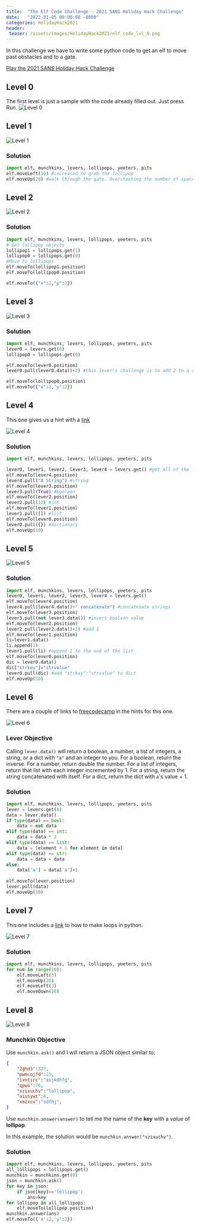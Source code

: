 ```yaml
---
title:  "The Elf Code Challenge - 2021 SANS Holiday Hack Challenge"
date:   "2022-01-05 00:00:08 -0800"
categories: HolidayHack2021
header:
 teaser: /assets/images/HolidayHack2021/elf_code_lvl_0.png
---
```


In this challenge we have to write some python code to get an elf to move past obstacles and to a gate.

[Play the 2021 SANS Holiday Hack Challenge](https://2021.kringlecon.com/invite)

## Level 0
The first level is just a sample with the code already filled out. Just press Run.
![Level 0](/assets/images/HolidayHack2021/elf_code_lvl_0.png)

## Level 1
![Level 1](/assets/images/HolidayHack2021/elf_code_lvl_1.png)

### Solution
```python
import elf, munchkins, levers, lollipops, yeeters, pits
elf.moveLeft(10) #increased to grab the lollipop
elf.moveUp(20) #walk through the gate. Overshooting the number of spaces doesn't matter
```

## Level 2
![Level 2](/assets/images/HolidayHack2021/elf_code_lvl_2.png)

### Solution
```python
import elf, munchkins, levers, lollipops, yeeters, pits
# Get lollipop objects
lollipop1 = lollipops.get(1)
lollipop0 = lollipops.get(0)
#Move to lollipops
elf.moveTo(lollipop1.position)
elf.moveTo(lollipop0.position)

elf.moveTo({"x":2,"y":2})
```

## Level 3
![Level 3](/assets/images/HolidayHack2021/elf_code_lvl_3.png)

### Solution
```python
import elf, munchkins, levers, lollipops, yeeters, pits
lever0 = levers.get(0)
lollipop0 = lollipops.get(0)

elf.moveTo(lever0.position)
lever0.pull(lever0.data()+2) #this lever's challenge is to add 2 to a value

elf.moveTo(lollipop0.position)
elf.moveTo({"x":2,"y":2})
```

## Level 4
This one gives us a hint with a [link](https://www.freecodecamp.org/news/the-python-guide-for-beginners/#types)

![Level 4](/assets/images/HolidayHack2021/elf_code_lvl_4.png)

### Solution
```python
import elf, munchkins, levers, lollipops, yeeters, pits

lever0, lever1, lever2, lever3, lever4 = levers.get() #get all of the lever objects
elf.moveTo(lever4.position)
lever4.pull("A String") #string
elf.moveTo(lever3.position)
lever3.pull(True) #boolean
elf.moveTo(lever2.position)
lever2.pull(12) #int
elf.moveTo(lever1.position)
lever1.pull([]) #list
elf.moveTo(lever0.position)
lever0.pull({}) #dictionary
elf.moveUp(10)
```

## Level 5

![Level 5](/assets/images/HolidayHack2021/elf_code_lvl_5.png)

### Solution
```python
import elf, munchkins, levers, lollipops, yeeters, pits
lever0, lever1, lever2, lever3, lever4 = levers.get()
elf.moveTo(lever4.position)
lever4.pull(lever4.data()+" concatenate") #concatenate strings
elf.moveTo(lever3.position)
lever3.pull(not lever3.data()) #invert boolean value
elf.moveTo(lever2.position)
lever2.pull(lever2.data()+1) #add 1
elf.moveTo(lever1.position)
li=lever1.data()
li.append(1)
lever1.pull(li) #append 1 to the end of the list
elf.moveTo(lever0.position)
dic = lever0.data()
dic["strkey"]="strvalue"
lever0.pull(dic) #add "strkey":"strvalue" to dict
elf.moveUp(10)
```

## Level 6
There are a couple of links to [freecodecamp](https://www.freecodecamp.org/news/the-python-guide-for-beginners/#operators) in the hints for this one.

![Level 6](/assets/images/HolidayHack2021/elf_code_lvl_6.png)

### Lever Objective
Calling `lever.data()` will return a boolean, a number, a list of integers, a string, or a dict with `"a"` and an integer to you. For a boolean, return the inverse. For a number, return double the number. For a list of integers, return that list with each integer incremented by 1. For a string, return the string concatenated with itself. For a dict, return the dict with `a`'s value + 1.

### Solution
```python
import elf, munchkins, levers, lollipops, yeeters, pits
lever = levers.get(0)
data = lever.data()
if type(data) == bool:
    data = not data
elif type(data) == int:
    data = data * 2
elif type(data) == list:
    data = [element + 1 for element in data]
elif type(data) == str:
    data = data + data
else:
    data['a'] = data['a']+1
    
elf.moveTo(lever.position)
lever.pull(data)
elf.moveUp(10)
```

## Level 7
This one includes a [link](https://www.freecodecamp.org/news/the-python-guide-for-beginners/#forloops) to how to make loops in python.

![Level 7](/assets/images/HolidayHack2021/elf_code_lvl_7.png)

### Solution
```python
import elf, munchkins, levers, lollipops, yeeters, pits
for num in range(10):
    elf.moveLeft(3)
    elf.moveUp(20)
    elf.moveLeft(3)
    elf.moveDown(20)
```

## Level 8
![Level 8](/assets/images/HolidayHack2021/elf_code_lvl_8.png)

### Munchkin Objective
Use `munchkin.ask()` and I will return a JSON object similar to:

```json
{
    "2ghd3":327,
    "pwmcojfd":23,
    "ivntirc":"asjkdhfg",
    "qpwo":76,
    "szixuchv":"lollipop",
    "aiusywt":4,
    "xmzxcv":"sdfhj",
}
```

Use `munchkin.answer(answer)` to tell me the name of the **key** with a _value_ of **lollipop**.

In this example, the solution would be `munchkin.answer("szixuchv")`.

### Solution
```python
import elf, munchkins, levers, lollipops, yeeters, pits
all_lollipops = lollipops.get()
munchkin = munchkins.get(0)
json = munchkin.ask()
for key in json:
    if json[key]=='lollipop':
        ans=key
for lollipop in all_lollipops:
    elf.moveTo(lollipop.position)
munchkin.answer(ans)
elf.moveTo({'x':2,'y':2})
```